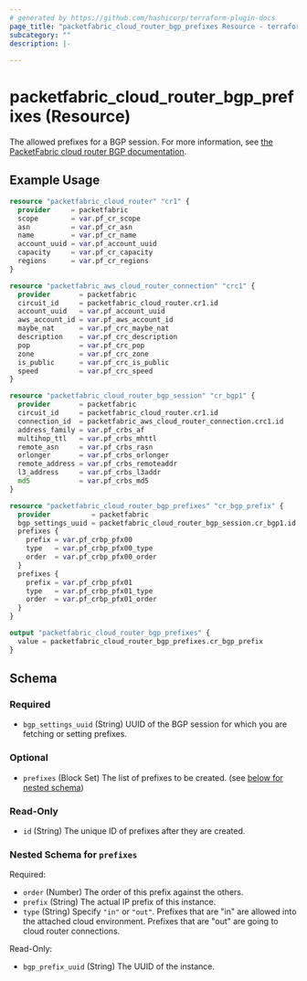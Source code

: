 ```yaml
---
# generated by https://github.com/hashicorp/terraform-plugin-docs
page_title: "packetfabric_cloud_router_bgp_prefixes Resource - terraform-provider-packetfabric"
subcategory: ""
description: |-
  
---
```


# packetfabric_cloud_router_bgp_prefixes (Resource)

The allowed prefixes for a BGP session. For more information, see [the PacketFabric cloud router BGP documentation](https://docs.packetfabric.com/cr/bgp/).

## Example Usage

```terraform
resource "packetfabric_cloud_router" "cr1" {
  provider     = packetfabric
  scope        = var.pf_cr_scope
  asn          = var.pf_cr_asn
  name         = var.pf_cr_name
  account_uuid = var.pf_account_uuid
  capacity     = var.pf_cr_capacity
  regions      = var.pf_cr_regions
}

resource "packetfabric_aws_cloud_router_connection" "crc1" {
  provider       = packetfabric
  circuit_id     = packetfabric_cloud_router.cr1.id
  account_uuid   = var.pf_account_uuid
  aws_account_id = var.pf_aws_account_id
  maybe_nat      = var.pf_crc_maybe_nat
  description    = var.pf_crc_description
  pop            = var.pf_crc_pop
  zone           = var.pf_crc_zone
  is_public      = var.pf_crc_is_public
  speed          = var.pf_crc_speed
}

resource "packetfabric_cloud_router_bgp_session" "cr_bgp1" {
  provider       = packetfabric
  circuit_id     = packetfabric_cloud_router.cr1.id
  connection_id  = packetfabric_aws_cloud_router_connection.crc1.id
  address_family = var.pf_crbs_af
  multihop_ttl   = var.pf_crbs_mhttl
  remote_asn     = var.pf_crbs_rasn
  orlonger       = var.pf_crbs_orlonger
  remote_address = var.pf_crbs_remoteaddr
  l3_address     = var.pf_crbs_l3addr
  md5            = var.pf_crbs_md5
}

resource "packetfabric_cloud_router_bgp_prefixes" "cr_bgp_prefix" {
  provider          = packetfabric
  bgp_settings_uuid = packetfabric_cloud_router_bgp_session.cr_bgp1.id
  prefixes {
    prefix = var.pf_crbp_pfx00
    type   = var.pf_crbp_pfx00_type
    order  = var.pf_crbp_pfx00_order
  }
  prefixes {
    prefix = var.pf_crbp_pfx01
    type   = var.pf_crbp_pfx01_type
    order  = var.pf_crbp_pfx01_order
  }
}

output "packetfabric_cloud_router_bgp_prefixes" {
  value = packetfabric_cloud_router_bgp_prefixes.cr_bgp_prefix
}
```

<!-- schema generated by tfplugindocs -->
## Schema

### Required

- `bgp_settings_uuid` (String) UUID of the BGP session for which you are fetching or setting prefixes.

### Optional

- `prefixes` (Block Set) The list of prefixes to be created. (see [below for nested schema](#nestedblock--prefixes))

### Read-Only

- `id` (String) The unique ID of prefixes after they are created.

<a id="nestedblock--prefixes"></a>
### Nested Schema for `prefixes`

Required:

- `order` (Number) The order of this prefix against the others.
- `prefix` (String) The actual IP prefix of this instance.
- `type` (String) Specify `"in"` or `"out"`. Prefixes that are "in" are allowed into the attached cloud environment. Prefixes that are "out" are going to cloud router connections.

Read-Only:

- `bgp_prefix_uuid` (String) The UUID of the instance.


